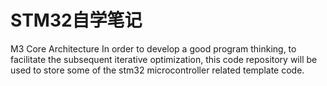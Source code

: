 # STM32自学笔记
M3 Core Architecture
In order to develop a good program thinking, to facilitate the subsequent iterative optimization, this code repository will be used to store some of the stm32 microcontroller related template code.
